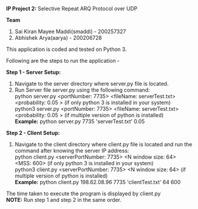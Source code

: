 **IP Project 2:**  Selective Repeat ARQ Protocol over UDP <br/>

**Team** <br/>
1. Sai Kiran Mayee Maddi(smaddi) - 200257327 <br/>
2. Abhishek Arya(aarya) - 200206728 <br/>

This application is coded and tested on Python 3.  <br/>

Following are the steps to run the application -   

**Step 1 - Server Setup:**  <br/>
1. Navigate to the server directory where server.py file is located. <br/>
2. Run Server file server.py using the following command: <br/>
    python server.py <portNumber: 7735> <fileName: serverTest.txt>  <probability: 0.05 > (if only python 3 is installed in your system) <br/>
    python3 server.py <portNumber: 7735> <fileName: serverTest.txt> <probability: 0.05 >  (if multiple version of python is installed) <br/>
    **Example:** python server.py 7735 'serverTest.txt' 0.05 <br/>


**Step 2 - Client Setup:**  <br/>
1. Navigate to the client directory where client.py file is located and run the command after knowing the server IP address: <br/>
    python client.py <serverIP> <serverPortNumber: 7735> <fileName :clientTest.txt> <N window size: 64> <MSS: 600> (if only python 3 is installed in your system) <br/>
    python3 client.py <serverIP > <serverPortNumber: 7735> <fileName :clienttest.txt> <N window size: 64> <MSS :600> (if multiple version of python is installed) <br/>
    **Example:** python client.py 198.62.08.96 7735 'clientTest.txt' 64 600 <br/>

The time taken to execute the program is displayed by client.py <br/>
**NOTE:** Run step 1 and step 2 in the same order.  <br/>

